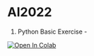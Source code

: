 # AI2022
1. Python Basic Exercise - <a href= "https://colab.research.google.com/github/vohuynhquangnguyen/AI2022/blob/main/quang-nguyen_vo-huynh_assignment_1.ipynb">
  <img src = "https://colab.research.google.com/assets/colab-badge.svg" alt="Open In Colab"/>
</a>
